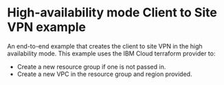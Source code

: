 # High-availability mode Client to Site VPN example

An end-to-end example that creates the client to site VPN in the high availability mode.
This example uses the IBM Cloud terraform provider to:
 - Create a new resource group if one is not passed in.
 - Create a new VPC in the resource group and region provided.
